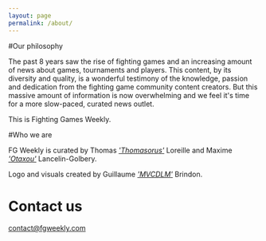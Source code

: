 ```yaml
---
layout: page
permalink: /about/
---
```


#Our philosophy
    
The past 8 years saw the rise of fighting games and an increasing amount of news about games, tournaments and players.
This content, by its diversity and quality, is a wonderful testimony of the knowledge, passion and dedication from the fighting game community content creators.
But this massive amount of information is now overwhelming and we feel it's time for a more slow-paced, curated news outlet.

This is Fighting Games Weekly.

#Who we are

FG Weekly is curated by Thomas [*'Thomasorus'*](https://twitter.com/brownleatherguy) Loreille and Maxime [*'Otaxou'*](https://twitter.com/otaxou) Lancelin-Golbery. 

Logo and visuals created by Guillaume [*'MVCDLM'*](https://twitter.com/mvcdlm) Brindon.

# Contact us

[contact@fgweekly.com](mailto:contact@fgweekly.com)

